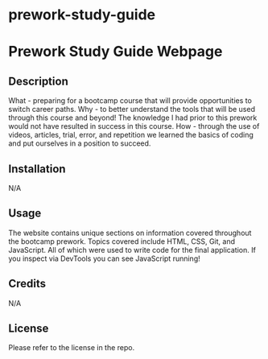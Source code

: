 # prework-study-guide
# Prework Study Guide Webpage

## Description

What - preparing for a bootcamp course that will provide opportunities to switch career paths.
Why - to better understand the tools that will be used through this course and beyond! The knowledge I had prior to this prework would not have resulted in success in this course.
How - through the use of videos, articles, trial, error, and repetition we learned the basics of coding and put ourselves in a position to succeed. 

## Installation

N/A

## Usage

The website contains unique sections on information covered throughout the bootcamp prework. Topics covered include HTML, CSS, Git, and JavaScript. All of which were used to write code for the final application. If you inspect via DevTools you can see JavaScript running!

## Credits

N/A

## License

Please refer to the license in the repo.
